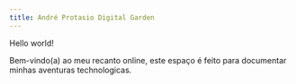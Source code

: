 ```yaml
---
title: André Protasio Digital Garden
---
```


Hello world!

Bem-vindo(a) ao meu recanto online, este espaço é feito para documentar minhas aventuras technologicas.
#